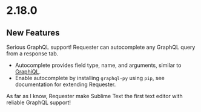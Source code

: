 # 2.18.0

## New Features

Serious GraphQL support! Requester can autocomplete any GraphQL query from a response tab.

- Autocomplete provides field type, name, and arguments, similar to [GraphiQL](https://github.com/graphql/graphiql).
- Enable autocomplete by installing `graphql-py` using `pip`, see documentation for extending Requester.

As far as I know, Requester make Sublime Text the first text editor with reliable GraphQL support!
